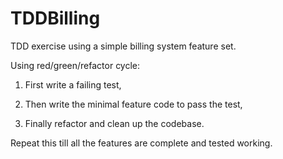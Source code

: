 # TDDBilling
TDD exercise using a simple billing system feature set.

Using red/green/refactor cycle:

1. First write a failing test,

2. Then write the minimal feature code to pass the test, 

3. Finally refactor and clean up the codebase.

Repeat this till all the features are complete and tested working.
